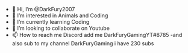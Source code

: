 - 👋 Hi, I’m @DarkFury2007
- 👀 I’m interested in Animals and Coding
- 🌱 I’m currently learning Coding
- 💞️ I’m looking to collaborate on Youtube
- 📫 How to reach me Discord add me DarkFuryGamingYT#8785
-and also sub to my channel DarkFuryGaming i have 230 subs
<!---
DarkFury2007/DarkFury2007 is a ✨ special ✨ repository because its `README.md` (this file) appears on your GitHub profile.
You can click the Preview link to take a look at your changes.
--->
